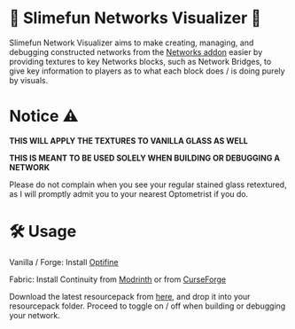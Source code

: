 # 🧰 Slimefun Networks Visualizer 🧰

Slimefun Network Visualizer aims to make creating, managing, and debugging constructed networks from the [Networks addon](https://github.com/Sefiraat/Networks) easier by providing textures to key Networks blocks, such as Network Bridges, to give key information to players as to what each block does / is doing purely by visuals.

# Notice ⚠️

__THIS WILL APPLY THE TEXTURES TO VANILLA GLASS AS WELL__

__THIS IS MEANT TO BE USED SOLELY WHEN BUILDING OR DEBUGGING A NETWORK__

Please do not complain when you see your regular stained glass retextured, as I will promptly admit you to your nearest Optometrist if you do.

# :hammer_and_wrench: Usage 

Vanilla / Forge: Install [Optifine](https://optifine.net/downloads)

Fabric: Install Continuity from [Modrinth](https://modrinth.com/mod/continuity/versions) or from [CurseForge](https://www.curseforge.com/minecraft/mc-mods/continuity)

Download the latest resourcepack from [here](https://github.com/54M44R/Slimefun-Networks-Visualizer/releases), and drop it into your resourcepack folder. Proceed to toggle on / off when building or debugging your network.
